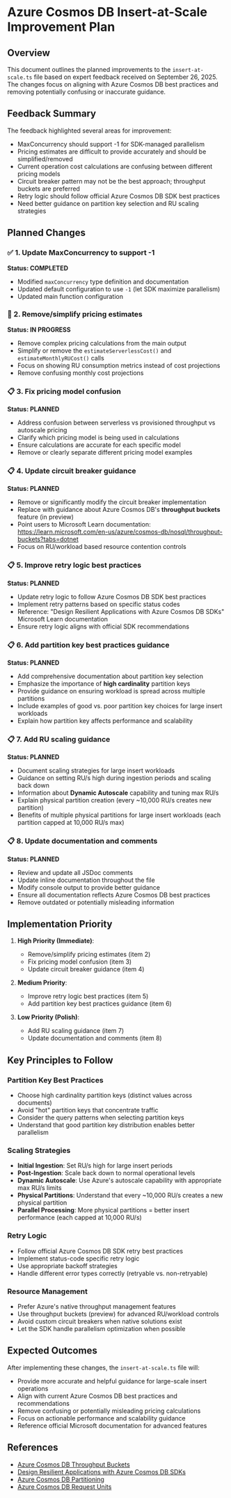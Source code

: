 # Azure Cosmos DB Insert-at-Scale Improvement Plan

## Overview
This document outlines the planned improvements to the `insert-at-scale.ts` file based on expert feedback received on September 26, 2025. The changes focus on aligning with Azure Cosmos DB best practices and removing potentially confusing or inaccurate guidance.

## Feedback Summary
The feedback highlighted several areas for improvement:
- MaxConcurrency should support -1 for SDK-managed parallelism
- Pricing estimates are difficult to provide accurately and should be simplified/removed
- Current operation cost calculations are confusing between different pricing models
- Circuit breaker pattern may not be the best approach; throughput buckets are preferred
- Retry logic should follow official Azure Cosmos DB SDK best practices
- Need better guidance on partition key selection and RU scaling strategies

## Planned Changes

### ✅ 1. Update MaxConcurrency to support -1
**Status: COMPLETED**
- Modified `maxConcurrency` type definition and documentation
- Updated default configuration to use `-1` (let SDK maximize parallelism)
- Updated main function configuration

### 🔄 2. Remove/simplify pricing estimates
**Status: IN PROGRESS**
- Remove complex pricing calculations from the main output
- Simplify or remove the `estimateServerlessCost()` and `estimateMonthlyRUCost()` calls
- Focus on showing RU consumption metrics instead of cost projections
- Remove confusing monthly cost projections

### 📋 3. Fix pricing model confusion
**Status: PLANNED**
- Address confusion between serverless vs provisioned throughput vs autoscale pricing
- Clarify which pricing model is being used in calculations
- Ensure calculations are accurate for each specific model
- Remove or clearly separate different pricing model examples

### 📋 4. Update circuit breaker guidance
**Status: PLANNED**
- Remove or significantly modify the circuit breaker implementation
- Replace with guidance about Azure Cosmos DB's **throughput buckets** feature (in preview)
- Point users to Microsoft Learn documentation: https://learn.microsoft.com/en-us/azure/cosmos-db/nosql/throughput-buckets?tabs=dotnet
- Focus on RU/workload based resource contention controls

### 📋 5. Improve retry logic best practices
**Status: PLANNED**
- Update retry logic to follow Azure Cosmos DB SDK best practices
- Implement retry patterns based on specific status codes
- Reference: "Design Resilient Applications with Azure Cosmos DB SDKs" Microsoft Learn documentation
- Ensure retry logic aligns with official SDK recommendations

### 📋 6. Add partition key best practices guidance
**Status: PLANNED**
- Add comprehensive documentation about partition key selection
- Emphasize the importance of **high cardinality** partition keys
- Provide guidance on ensuring workload is spread across multiple partitions
- Include examples of good vs. poor partition key choices for large insert workloads
- Explain how partition key affects performance and scalability

### 📋 7. Add RU scaling guidance
**Status: PLANNED**
- Document scaling strategies for large insert workloads
- Guidance on setting RU/s high during ingestion periods and scaling back down
- Information about **Dynamic Autoscale** capability and tuning max RU/s
- Explain physical partition creation (every ~10,000 RU/s creates new partition)
- Benefits of multiple physical partitions for large insert workloads (each partition capped at 10,000 RU/s max)

### 📋 8. Update documentation and comments
**Status: PLANNED**
- Review and update all JSDoc comments
- Update inline documentation throughout the file
- Modify console output to provide better guidance
- Ensure all documentation reflects Azure Cosmos DB best practices
- Remove outdated or potentially misleading information

## Implementation Priority

1. **High Priority (Immediate)**:
   - Remove/simplify pricing estimates (item 2)
   - Fix pricing model confusion (item 3)
   - Update circuit breaker guidance (item 4)

2. **Medium Priority**:
   - Improve retry logic best practices (item 5)
   - Add partition key best practices guidance (item 6)

3. **Low Priority (Polish)**:
   - Add RU scaling guidance (item 7)
   - Update documentation and comments (item 8)

## Key Principles to Follow

### Partition Key Best Practices
- Choose high cardinality partition keys (distinct values across documents)
- Avoid "hot" partition keys that concentrate traffic
- Consider the query patterns when selecting partition keys
- Understand that good partition key distribution enables better parallelism

### Scaling Strategies
- **Initial Ingestion**: Set RU/s high for large insert periods
- **Post-Ingestion**: Scale back down to normal operational levels
- **Dynamic Autoscale**: Use Azure's autoscale capability with appropriate max RU/s limits
- **Physical Partitions**: Understand that every ~10,000 RU/s creates a new physical partition
- **Parallel Processing**: More physical partitions = better insert performance (each capped at 10,000 RU/s)

### Retry Logic
- Follow official Azure Cosmos DB SDK retry best practices
- Implement status-code specific retry logic
- Use appropriate backoff strategies
- Handle different error types correctly (retryable vs. non-retryable)

### Resource Management
- Prefer Azure's native throughput management features
- Use throughput buckets (preview) for advanced RU/workload controls
- Avoid custom circuit breakers when native solutions exist
- Let the SDK handle parallelism optimization when possible

## Expected Outcomes

After implementing these changes, the `insert-at-scale.ts` file will:
- Provide more accurate and helpful guidance for large-scale insert operations
- Align with current Azure Cosmos DB best practices and recommendations
- Remove confusing or potentially misleading pricing calculations
- Focus on actionable performance and scalability guidance
- Reference official Microsoft documentation for advanced features

## References

- [Azure Cosmos DB Throughput Buckets](https://learn.microsoft.com/en-us/azure/cosmos-db/nosql/throughput-buckets?tabs=dotnet)
- [Design Resilient Applications with Azure Cosmos DB SDKs](https://learn.microsoft.com/en-us/azure/cosmos-db/nosql/resilient-applications)
- [Azure Cosmos DB Partitioning](https://learn.microsoft.com/en-us/azure/cosmos-db/partitioning-overview)
- [Azure Cosmos DB Request Units](https://learn.microsoft.com/en-us/azure/cosmos-db/request-units)